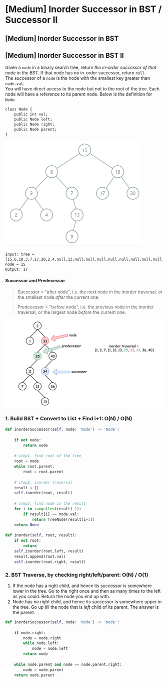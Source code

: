 # \[Medium\] Inorder Successor in BST / Successor II

## \[Medium\] Inorder Successor in BST

## \[Medium\] Inorder Successor in BST II

Given a `node` in a binary search tree, return _the in-order successor of that node in the BST_. If that node has no in-order successor, return `null`.  
The successor of a `node` is the node with the smallest key greater than `node.val`.  
You will have direct access to the node but not to the root of the tree. Each node will have a reference to its parent node. Below is the definition for `Node`:

```text
class Node {
    public int val;
    public Node left;
    public Node right;
    public Node parent;
}

```

![](../../.gitbook/assets/image%20%2869%29.png)

```text
Input: tree = [15,6,18,3,7,17,20,2,4,null,13,null,null,null,null,null,null,null,null,9], node = 15
Output: 17
```

#### Successor and Predecessor

> Successor = "after node", i.e. the next node in the inorder traversal, or the smallest node _after_ the current one.

> Predecessor = "before node", i.e. the previous node in the inorder traversal, or the largest node _before_ the current one.

![](../../.gitbook/assets/image%20%2858%29.png)

### 1. Build BST + Convert to List + Find i+1:  O\(N\) / O\(N\)

```python
def inorderSuccessor(self, node: 'Node') -> 'Node':
    
    if not node:
        return node
    
    # step1. find root of the tree
    root = node
    while root.parent:
        root = root.parent
        
    # step2. inorder traversal
    result = []
    self.inorder(root, result)
    
    # step3. find node in the result
    for i in range(len(result)-1):
        if result[i] == node.val:
            return TreeNode(result[i+1])
    return None

def inorder(self, root, result):
    if not root:
        return
    self.inorder(root.left, result)
    result.append(root.val)
    self.inorder(root.right, result)
```

### 2. BST Traverse, by checking right/left/parent:    O\(N\) / O\(1\)

1. If the node has a right child, and hence its successor is somewhere lower in the tree. Go to the right once and then as many times to the left as you could. Return the node you end up with.
2. Node has no right child, and hence its successor is somewhere upper in the tree. Go up till the node that is _left_ child of its parent. The answer is the parent.

```python
def inorderSuccessor(self, node: 'Node') -> 'Node':

    if node.right:
        node = node.right
        while node.left:
            node = node.left
        return node

    while node.parent and node == node.parent.right:
        node = node.parent
    return node.parent
```


